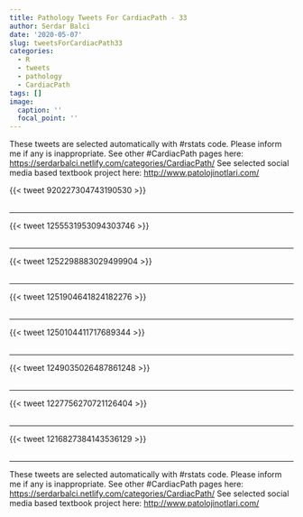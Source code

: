 ```yaml
---
title: Pathology Tweets For CardiacPath - 33
author: Serdar Balci
date: '2020-05-07'
slug: tweetsForCardiacPath33
categories:
  - R
  - tweets
  - pathology
  - CardiacPath
tags: []
image:
  caption: ''
  focal_point: ''
---
```



These tweets are selected automatically with #rstats code. Please inform me if any is inappropriate.
See other #CardiacPath pages here: https://serdarbalci.netlify.com/categories/CardiacPath/ 
See selected social media based textbook project here: http://www.patolojinotlari.com/

{{< tweet 920227304743190530 >}}
<br>
<br>
<hr>
{{< tweet 1255531953094303746 >}}
<br>
<br>
<hr>
{{< tweet 1252298883029499904 >}}
<br>
<br>
<hr>
{{< tweet 1251904641824182276 >}}
<br>
<br>
<hr>
{{< tweet 1250104411717689344 >}}
<br>
<br>
<hr>
{{< tweet 1249035026487861248 >}}
<br>
<br>
<hr>
{{< tweet 1227756270721126404 >}}
<br>
<br>
<hr>
{{< tweet 1216827384143536129 >}}
<br>
<br>
<hr>


These tweets are selected automatically with #rstats code. Please inform me if any is inappropriate.
See other #CardiacPath pages here: https://serdarbalci.netlify.com/categories/CardiacPath/ 
See selected social media based textbook project here: http://www.patolojinotlari.com/
